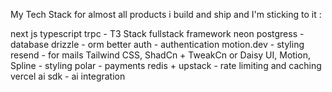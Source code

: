 My Tech Stack for almost all products i build and ship and I'm sticking to it :

next js typescript  trpc - T3 Stack fullstack framework
neon postgress - database 
drizzle - orm 
better auth - authentication 
motion.dev - styling 
resend - for mails 
Tailwind CSS, ShadCn + TweakCn or Daisy UI, Motion, Spline - styling
polar - payments 
redis + upstack - rate limiting and caching
vercel ai sdk - ai integration
